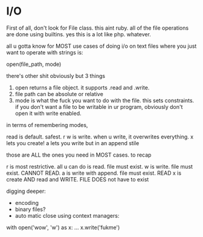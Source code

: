 # I/O


First of all, don't look for File class. this aint ruby. all of the file operations are done using builtins. yes this is a lot like php. whatever.

all u gotta know for MOST use cases of doing i/o on text files where you just want to operate with strings is:

open(file_path, mode)

there's other shit obviously but 3 things

1. open returns a file object. it supports .read and .write.
2. file path can be absolute or relative
3. mode is what the fuck you want to do with the file. this sets constraints. if you don't want a file to be writable in ur program, obviously don't open it with write enabled.

in terms of remembering modes, 

read is default. safest. r 
w is write. when u write, it overwrites everything.
x lets you create! 
a lets you write but in an append stile

those are ALL the ones you need in MOST cases. to recap

r is most restrictive. all u can do is read. file must exist.
w is write. file must exist. CANNOT READ.
a is write with append. file must exist. READ
x is create AND read and WRITE. FILE DOES not have to exist

digging deeper:

* encoding
* binary files?
* auto matic close using context managers:

with open('wow', 'w') as x:
...     x.write('fukme')



